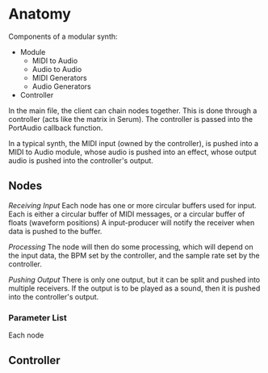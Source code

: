 # Anatomy

Components of a modular synth:
- Module
    - MIDI to Audio
    - Audio to Audio
    - MIDI Generators
    - Audio Generators
- Controller

In the main file, the client can chain nodes together.
This is done through a controller (acts like the matrix in Serum).
The controller is passed into the PortAudio callback function.

In a typical synth, the MIDI input (owned by the controller), is pushed into 
a MIDI to Audio module, whose audio is pushed into an effect,
whose output audio is pushed into the controller's output.

## Nodes
*Receiving Input*
Each node has one or more circular buffers used for input.
Each is either a circular buffer of MIDI messages, or a circular buffer of floats (waveform positions)
A input-producer will notify the receiver when data is pushed to the buffer.

*Processing*
The node will then do some processing, which will depend on the input data,
the BPM set by the controller, and the sample rate set by the controller.

*Pushing Output*
There is only one output, but it can be split and pushed into multiple receivers.
If the output is to be played as a sound, then it is pushed into the controller's output.

### Parameter List
Each node

## Controller

